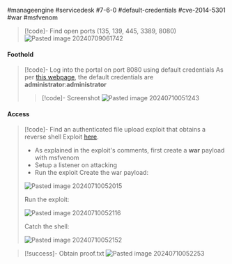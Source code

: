 #manageengine #servicedesk #7-6-0 #default-credentials #cve-2014-5301 #war #msfvenom

>[!code]- Find open ports (135, 139, 445, 3389, 8080)
>![Pasted image 20240709061742](Images/Pasted%20image%2020240709061742.png)
#### Foothold

>[!code]- Log into the portal on port 8080 using default credentials
>As per [this webpage](https://help.servicedeskplus.com/introduction/start-servicedeskplus-server.html), the default credentials are **administrator**:**administrator**
>>[!code]- Screenshot
>>![Pasted image 20240710051243](Images/Pasted%20image%2020240710051243.png)
#### Access

>[!code]- Find an authenticated file upload exploit that obtains a reverse shell
>Exploit [here](https://github.com/PeterSufliarsky/exploits/blob/master/CVE-2014-5301.py).
>- As explained in the exploit's comments, first create a **war** payload with msfvenom
>- Setup a listener on attacking
>- Run the exploit
>Create the war payload:
>
>![Pasted image 20240710052015](Images/Pasted%20image%2020240710052015.png)
>
>Run the exploit:
>
>![Pasted image 20240710052116](Images/Pasted%20image%2020240710052116.png)
>
>Catch the shell:
>
>![Pasted image 20240710052152](Images/Pasted%20image%2020240710052152.png)

>[!success]- Obtain proof.txt
>![Pasted image 20240710052253](Images/Pasted%20image%2020240710052253.png)

